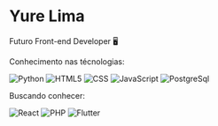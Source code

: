<h1>Yure Lima</h1>
<p>Futuro Front-end Developer 🖥️</p>

<p>Conhecimento nas técnologias:</p>

![Python](https://img.shields.io/badge/Python-14354C?style=for-the-badge&logo=python&logoColor=white)
![HTML5](https://img.shields.io/badge/HTML5-E34F26?style=for-the-badge&logo=html5&logoColor=white)
![CSS](https://img.shields.io/badge/CSS3-1572B6?style=for-the-badge&logo=css3&logoColor=white)
![JavaScript](https://img.shields.io/badge/JavaScript-F7DF1E?style=for-the-badge&logo=javascript&logoColor=black)
![PostgreSql](https://img.shields.io/badge/PostgreSQL-316192?style=for-the-badge&logo=postgresql&logoColor=white)

<p>Buscando conhecer:</p>

![React](https://img.shields.io/badge/React-20232A?style=for-the-badge&logo=react&logoColor=61DAFB)
![PHP](https://img.shields.io/badge/PHP-777BB4?style=for-the-badge&logo=php&logoColor=white)
![Flutter](https://img.shields.io/badge/Flutter-02569B?style=for-the-badge&logo=flutter&logoColor=white)

<!-- [![yurelimasouza@gmail.com](https://img.shields.io/badge/Gmail-D14836?style=for-the-badge&logo=gmail&logo
